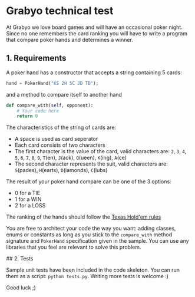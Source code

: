 # Grabyo technical test

At Grabyo we love board games and will have an occasional poker night.
Since no one remembers the card ranking you will have to write a program that
compare poker hands and determines a winner.

## 1. Requirements

A poker hand has a constructor that accepts a string containing 5 cards: 

```python
hand = PokerHand("KS 2H 5C JD TD");
```

and a method to compare itself to another hand

```python
def compare_with(self, opponent):
    # Your code here
    return 0
```

The characteristics of the string of cards are:
*   A space is used as card seperator
*   Each card consists of two characters
*   The first character is the value of the card, valid characters are: `2`, `3`, `4`, `5`, `6`, `7`, `8`, `9`, `T`(en), `J`(ack), `Q`(ueen), `K`(ing), `A`(ce)
*   The second character represents the suit, valid characters are: `S`(pades), `H`(earts), `D`(iamonds), `C`(lubs)

The result of your poker hand compare can be one of the 3 options:
*   0 for a TIE
*   1 for a WIN
*   2 for a LOSS

The ranking of the hands should follow the [Texas Hold'em rules](https://www.partypoker.com/how-to-play/hand-rankings.html)

You are free to architect your code the way you want: adding classes, enums or constants as long as you stick to the `compare_with` method signature and `PokerHand` specification given in the sample. You can use any libraries that you feel are relevant to solve this problem.

## 2. Tests

Sample unit tests have been included in the code skeleton. You can run them as a script: `python tests.py`. Writing more tests is welcome :)


Good luck ;)
